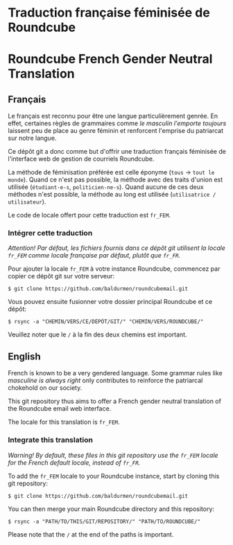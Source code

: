 # Traduction française féminisée de Roundcube
# Roundcube French Gender Neutral Translation

## Français

Le français est reconnu pour être une langue particulièrement genrée. En effet,
certaines règles de grammaires comme *le masculin l'emporte toujours* laissent
peu de place au genre féminin et renforcent l'emprise du patriarcat sur notre
langue.

Ce dépôt git a donc comme but d'offrir une traduction français féminisée de
l'interface web de gestion de courriels Roundcube.

La méthode de féminisation préférée est celle éponyme (`tous` -> `tout le
monde`). Quand ce n'est pas possible, la méthode avec des traits d'union est
utilisée (`étudiant-e-s`, `politicien-ne-s`). Quand aucune de ces deux méthodes
n'est possible, la méthode au long est utilisée (`utilisatrice / utilisateur`).

Le code de locale offert pour cette traduction est `fr_FEM`.

### Intégrer cette traduction

*Attention! Par défaut, les fichiers fournis dans ce dépôt git utilisent la
locale `fr_FEM` comme locale française par défaut, plutôt que `fr_FR`.*

Pour ajouter la locale `fr_FEM` à votre instance Roundcube, commencez par
copier ce dépôt git sur votre serveur:

    $ git clone https://github.com/baldurmen/roundcubemail.git

Vous pouvez ensuite fusionner votre dossier principal Roundcube et ce dépôt:

    $ rsync -a "CHEMIN/VERS/CE/DÉPÔT/GIT/" "CHEMIN/VERS/ROUNDCUBE/"

Veuillez noter que le `/` à la fin des deux chemins est important.

## English

French is known to be a very gendered language. Some grammar rules like
*masculine is always right* only contributes to reinforce the patriarcal
chokehold on our society.

This git repository thus aims to offer a French gender neutral translation of
the Roundcube email web interface.

The locale for this translation is `fr_FEM`.

### Integrate this translation

*Warning! By default, these files in this git repository use the `fr_FEM`
locale for the French default locale, instead of `fr_FR`.*

To add the `fr_FEM` locale to your Roundcube instance, start by cloning this
git repository:

    $ git clone https://github.com/baldurmen/roundcubemail.git

You can then merge your main Roundcube directory and this repository:

    $ rsync -a "PATH/TO/THIS/GIT/REPOSITORY/" "PATH/TO/ROUNDCUBE/"

Please note that the `/` at the end of the paths is important.
